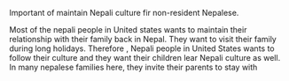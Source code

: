 <p>Important of maintain Nepali culture fir non-resident Nepalese.</p><p>Most of the nepali people in United states wants to maintain their relationship with their family back in Nepal. They want to visit their family during long holidays. Therefore , Nepali people in United States wants to follow their culture and they want their children lear Nepali culture as well. In many nepalese families here, they invite their parents to stay with &nbsp;&nbsp;</p>
